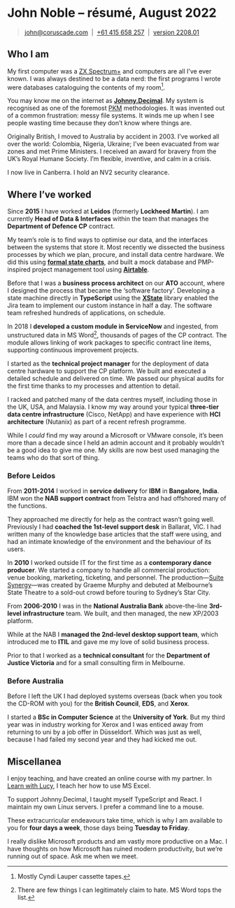 # John Noble – résumé, August 2022

> [john@coruscade.com](mailto:john@coruscade.com)&nbsp;&nbsp;|&nbsp;&nbsp;[+61 415 658 257](tel:+61415658257)&nbsp;&nbsp;|&nbsp;&nbsp;[version 2208.01](https://github.com/johnnydecimal/resume/)

## Who I am
My first computer was a [ZX Spectrum+][zx] and computers are all I’ve ever known. I was always destined to be a data nerd: the first programs I wrote were databases cataloguing the contents of my room[^tape].

You may know me on the internet as **[Johnny.Decimal][jd]**. My system is recognised as one of the foremost [PKM][pkm] methodologies. It was invented out of a common frustration: messy file systems. It winds me up when I see people wasting time because they don’t know where things are.

Originally British, I moved to Australia by accident in 2003. I’ve worked all over the world: Colombia, Nigeria, Ukraine; I’ve been evacuated from war zones and met Prime Ministers. I received an award for bravery from the UK’s Royal Humane Society. I’m flexible, inventive, and calm in a crisis.

I now live in Canberra. I hold an NV2 security clearance.

## Where I’ve worked
Since **2015** I have worked at **Leidos** (formerly **Lockheed Martin**). I am currently **Head of Data & Interfaces** within the team that manages the **Department of Defence CP** contract.

My team’s role is to find ways to optimise our data, and the interfaces between the systems that store it. Most recently we dissected the business processes by which we plan, procure, and install data centre hardware. We did this using **[formal state charts][wikisc]**, and built a mock database and PMP-inspired project management tool using **[Airtable][at]**.

Before that I was a **business process architect** on our **ATO** account, where I designed the process that became the ‘software factory’. Developing a state machine directly in **TypeScript** using the **[XState][xstate]** library enabled the Jira team to implement our custom instance in half a day. The software team refreshed hundreds of applications, on schedule.

In 2018 I **developed a custom module in ServiceNow** and ingested, from unstructured data in MS Word[^word], thousands of pages of the CP contract. The module allows linking of work packages to specific contract line items, supporting continuous improvement projects.

I started as the **technical project manager** for the deployment of data centre hardware to support the CP platform. We built and executed a detailed schedule and delivered on time. We passed our physical audits for the first time thanks to my processes and attention to detail.

I racked and patched many of the data centres myself, including those in the UK, USA, and Malaysia. I know my way around your typical **three-tier data centre infrastructure** (Cisco, NetApp) and have experience with **HCI architecture** (Nutanix) as part of a recent refresh programme.

While I *could* find my way around a Microsoft or VMware console, it’s been more than a decade since I held an admin account and it probably wouldn’t be a good idea to give me one. My skills are now best used managing the teams who do that sort of thing.

### Before Leidos

From **2011-2014** I worked in **service delivery** for **IBM** in **Bangalore, India**. IBM won the **NAB support contract** from Telstra and had offshored many of the functions.

They approached me directly for help as the contract wasn’t going well. Previously I had **coached the 1st-level support desk** in Ballarat, VIC. I had written many of the knowledge base articles that the staff were using, and had an intimate knowledge of the environment and the behaviour of its users.

In **2010** I worked outside IT for the first time as a **contemporary dance producer**. We started a company to handle all commercial production: venue booking, marketing, ticketing, and personnel. The production—[Suite Synergy][ss]—was created by Graeme Murphy and debuted at Melbourne’s State Theatre to a sold-out crowd before touring to Sydney’s Star City.

From **2006-2010** I was in the **National Australia Bank** above-the-line **3rd-level infrastructure** team. We built, and then managed, the new XP/2003 platform.

While at the NAB I **managed the 2nd-level desktop support team**, which introduced me to **ITIL** and gave me my love of solid business process.

Prior to that I worked as a **technical consultant** for the **Department of Justice Victoria** and for a small consulting firm in Melbourne.

### Before Australia
Before I left the UK I had deployed systems overseas (back when you took the CD-ROM with you) for the **British Council**, **EDS**, and **Xerox**.

I started a **BSc in Computer Science** at the **University of York**. But my third year was in industry working for Xerox and I was enticed away from returning to uni by a job offer in Düsseldorf. Which was just as well, because I had failed my second year and they had kicked me out.

## Miscellanea
I enjoy teaching, and have created an online course with my partner. In [Learn with Lucy][lwl], I teach her how to use MS Excel.

To support Johnny.Decimal, I taught myself TypeScript and React. I maintain my own Linux servers. I prefer a command line to a mouse.

These extracurricular endeavours take time, which is why I am available to you for **four days a week**, those days being **Tuesday to Friday**.

I really dislike Microsoft products and am vastly more productive on a Mac. I have thoughts on how Microsoft has ruined modern productivity, but we’re running out of space. Ask me when we meet.

[at]: https://airtable.com
[jd]: https://johnnydecimal.com
[lwl]: https://www.learnwithlucy.rocks/courses/excel
[pkm]: https://www.reddit.com/r/PKMS/comments/nfef59/list_of_personal_knowledge_management_systems/
[ss]: https://www.broadsheet.com.au/melbourne/event/suite-synergy
[wikisc]: https://en.wikipedia.org/wiki/State_diagram#Harel_statechart
[xstate]: https://xstate.js.org/docs/
[zx]: http://www.retro8bitcomputers.co.uk/Sinclair/ZXSpectrumPlus

[^tape]: Mostly Cyndi Lauper cassette tapes.
[^word]: There are few things I can legitimately claim to hate. MS Word tops the list.
